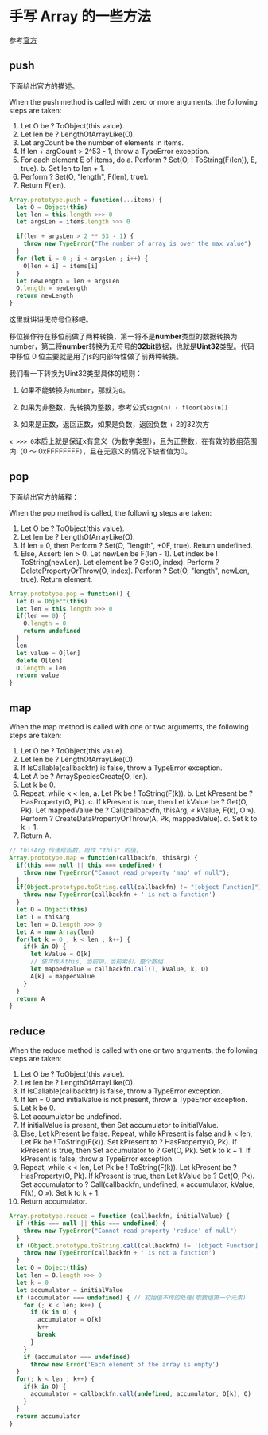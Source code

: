 # 手写 Array 的一些方法

参考[官方](https://tc39.es/ecma262/)

## push

下面给出官方的描述。

When the push method is called with zero or more arguments, the following steps are taken:
1. Let O be ? ToObject(this value).
2. Let len be ? LengthOfArrayLike(O).
3. Let argCount be the number of elements in items.
4. If len + argCount > 2^53 - 1, throw a TypeError exception.
5. For each element E of items, do
    a. Perform ? Set(O, ! ToString(F(len)), E, true).
  b. Set len to len + 1.
6. Perform ? Set(O, "length", F(len), true).
7. Return F(len).

```js
Array.prototype.push = function(...items) {
  let O = Object(this)
  let len = this.length >>> 0
  let argsLen = items.length >>> 0

  if(len + argsLen > 2 ** 53 - 1) {
    throw new TypeError("The number of array is over the max value")
  }
  for (let i = 0 ; i < argsLen ; i++) {
    O[len + i] = items[i]
  }
  let newLength = len + argsLen
  O.length = newLength
  return newLength
}
```

这里就讲讲无符号位移吧。

移位操作符在移位前做了两种转换，第一将不是**number**类型的数据转换为number，第二将**number**转换为无符号的**32bit**数据，也就是**Uint32**类型。代码中移位 0 位主要就是用了js的内部特性做了前两种转换。

我们看一下转换为Uint32类型具体的规则：

1. 如果不能转换为`Number`，那就为`0`。
2. 如果为非整数，先转换为整数，参考公式`sign(n) ⋅ floor(abs(n))`

3. 如果是正数，返回正数，如果是负数，返回负数 + 2的32次方

`x >>> 0`本质上就是保证x有意义（为数字类型），且为正整数，在有效的数组范围内（0 ～ 0xFFFFFFFF），且在无意义的情况下缺省值为0。

## pop

下面给出官方的解释：

When the pop method is called, the following steps are taken:
1. Let O be ? ToObject(this value).
2. Let len be ? LengthOfArrayLike(O).
3. If len = 0, then
    Perform ? Set(O, "length", +0F, true).
    Return undefined.
4. Else,
    Assert: len > 0.
  Let newLen be F(len - 1).
  Let index be ! ToString(newLen).
  Let element be ? Get(O, index).
  Perform ? DeletePropertyOrThrow(O, index).
  Perform ? Set(O, "length", newLen, true).
  Return element.

```js
Array.prototype.pop = function() {
  let O = Object(this)
  let len = this.length >>> 0
  if(len == 0) {
    O.length = 0
    return undefined
  }
  len--
  let value = O[len]
  delete O[len]
  O.length = len
  return value
}
```

## map

When the map method is called with one or two arguments, the following steps are taken:
1. Let O be ? ToObject(this value).
2. Let len be ? LengthOfArrayLike(O).
3. If IsCallable(callbackfn) is false, throw a TypeError exception.
4. Let A be ? ArraySpeciesCreate(O, len).
5. Let k be 0.
6. Repeat, while k < len,
    a. Let Pk be ! ToString(F(k)).
    b. Let kPresent be ? HasProperty(O, Pk).
    c. If kPresent is true, then
        Let kValue be ? Get(O, Pk).
        Let mappedValue be ? Call(callbackfn, thisArg, « kValue, F(k), O »).
        Perform ? CreateDataPropertyOrThrow(A, Pk, mappedValue).
    d. Set k to k + 1.
7. Return A.

```js
// thisArg 传递给函数，用作 "this" 的值。
Array.prototype.map = function(callbackfn, thisArg) {
  if(this === null || this === undefined) {
    throw new TypeError("Cannot read property 'map' of null");
  }
  if(Object.prototype.toString.call(callbackfn) != "[object Function]") {
    throw new TypeError(callbackfn + ' is not a function')
  }
  let O = Object(this)
  let T = thisArg
  let len = O.length >>> 0
  let A = new Array(len)
  for(let k = 0 ; k < len ; k++) {
    if(k in O) {
      let kValue = O[k]
      // 依次传入this, 当前项，当前索引，整个数组
      let mappedValue = callbackfn.call(T, kValue, k, O)
      A[k] = mappedValue
    }
  }
  return A
}
```

## reduce

When the reduce method is called with one or two arguments, the following steps are taken:
1. Let O be ? ToObject(this value).
2. Let len be ? LengthOfArrayLike(O).
3. If IsCallable(callbackfn) is false, throw a TypeError exception.
4. If len = 0 and initialValue is not present, throw a TypeError exception.
5. Let k be 0.
6. Let accumulator be undefined.
7. If initialValue is present, then
    Set accumulator to initialValue.
8. Else,
    Let kPresent be false.
    Repeat, while kPresent is false and k < len,
        Let Pk be ! ToString(F(k)).
        Set kPresent to ? HasProperty(O, Pk).
        If kPresent is true, then
        Set accumulator to ? Get(O, Pk).
        Set k to k + 1.
    If kPresent is false, throw a TypeError exception.
9. Repeat, while k < len,
    Let Pk be ! ToString(F(k)).
    Let kPresent be ? HasProperty(O, Pk).
    If kPresent is true, then
        Let kValue be ? Get(O, Pk).
        Set accumulator to ? Call(callbackfn, undefined, « accumulator, kValue, F(k), O »).
    Set k to k + 1.
10. Return accumulator.

```js
Array.prototype.reduce = function (callbackfn, initialValue) {
  if (this === null || this === undefined) {
    throw new TypeError("Cannot read property 'reduce' of null")
  }
  if (Object.prototype.toString.call(callbackfn) != '[object Function]') {
    throw new TypeError(callbackfn + ' is not a function')
  }
  let O = Object(this)
  let len = O.length >>> 0
  let k = 0
  let accumulator = initialValue
  if (accumulator === undefined) { // 初始值不传的处理(取数组第一个元素)
    for (; k < len; k++) {
      if (k in O) {
        accumulator = O[k]
        k++
        break
      }
    }
    if (accumulator === undefined) 
      throw new Error('Each element of the array is empty')
  }
  for(; k < len ; k++) {
    if(k in O) {
      accumulator = callbackfn.call(undefined, accumulator, O[k], O)
    }
  }
  return accumulator
}

```

